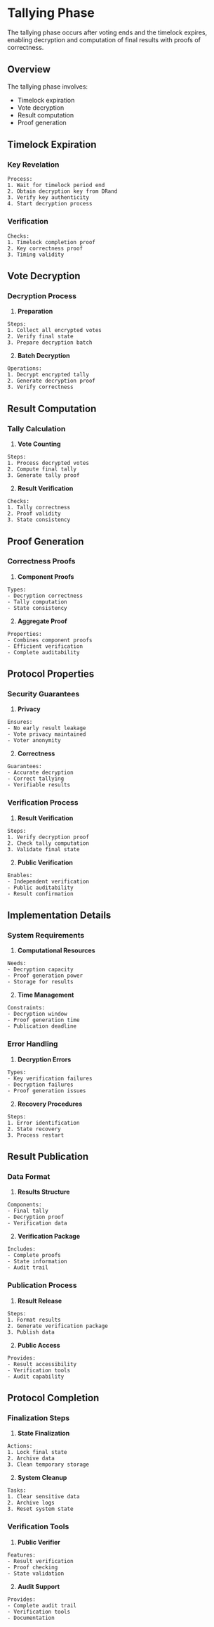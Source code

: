 # Tallying Phase

The tallying phase occurs after voting ends and the timelock expires, enabling decryption and computation of final results with proofs of correctness.

## Overview

The tallying phase involves:
- Timelock expiration
- Vote decryption
- Result computation
- Proof generation

## Timelock Expiration

### Key Revelation
```plaintext
Process:
1. Wait for timelock period end
2. Obtain decryption key from DRand
3. Verify key authenticity
4. Start decryption process
```

### Verification
```plaintext
Checks:
1. Timelock completion proof
2. Key correctness proof
3. Timing validity
```

## Vote Decryption

### Decryption Process

1. **Preparation**
```plaintext
Steps:
1. Collect all encrypted votes
2. Verify final state
3. Prepare decryption batch
```

2. **Batch Decryption**
```plaintext
Operations:
1. Decrypt encrypted tally
2. Generate decryption proof
3. Verify correctness
```

## Result Computation

### Tally Calculation

1. **Vote Counting**
```plaintext
Steps:
1. Process decrypted votes
2. Compute final tally
3. Generate tally proof
```

2. **Result Verification**
```plaintext
Checks:
1. Tally correctness
2. Proof validity
3. State consistency
```

## Proof Generation

### Correctness Proofs

1. **Component Proofs**
```plaintext
Types:
- Decryption correctness
- Tally computation
- State consistency
```

2. **Aggregate Proof**
```plaintext
Properties:
- Combines component proofs
- Efficient verification
- Complete auditability
```

## Protocol Properties

### Security Guarantees

1. **Privacy**
```plaintext
Ensures:
- No early result leakage
- Vote privacy maintained
- Voter anonymity
```

2. **Correctness**
```plaintext
Guarantees:
- Accurate decryption
- Correct tallying
- Verifiable results
```

### Verification Process

1. **Result Verification**
```plaintext
Steps:
1. Verify decryption proof
2. Check tally computation
3. Validate final state
```

2. **Public Verification**
```plaintext
Enables:
- Independent verification
- Public auditability
- Result confirmation
```

## Implementation Details

### System Requirements

1. **Computational Resources**
```plaintext
Needs:
- Decryption capacity
- Proof generation power
- Storage for results
```

2. **Time Management**
```plaintext
Constraints:
- Decryption window
- Proof generation time
- Publication deadline
```

### Error Handling

1. **Decryption Errors**
```plaintext
Types:
- Key verification failures
- Decryption failures
- Proof generation issues
```

2. **Recovery Procedures**
```plaintext
Steps:
1. Error identification
2. State recovery
3. Process restart
```

## Result Publication

### Data Format

1. **Results Structure**
```plaintext
Components:
- Final tally
- Decryption proof
- Verification data
```

2. **Verification Package**
```plaintext
Includes:
- Complete proofs
- State information
- Audit trail
```

### Publication Process

1. **Result Release**
```plaintext
Steps:
1. Format results
2. Generate verification package
3. Publish data
```

2. **Public Access**
```plaintext
Provides:
- Result accessibility
- Verification tools
- Audit capability
```

## Protocol Completion

### Finalization Steps

1. **State Finalization**
```plaintext
Actions:
1. Lock final state
2. Archive data
3. Clean temporary storage
```

2. **System Cleanup**
```plaintext
Tasks:
1. Clear sensitive data
2. Archive logs
3. Reset system state
```

### Verification Tools

1. **Public Verifier**
```plaintext
Features:
- Result verification
- Proof checking
- State validation
```

2. **Audit Support**
```plaintext
Provides:
- Complete audit trail
- Verification tools
- Documentation
```